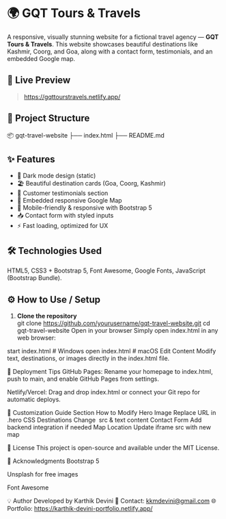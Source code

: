 # 🌍 GQT Tours & Travels

A responsive, visually stunning website for a fictional travel agency — **GQT Tours & Travels**. This website showcases beautiful destinations like Kashmir, Coorg, and Goa, along with a contact form, testimonials, and an embedded Google map.

## 🚀 Live Preview

> https://gqttourstravels.netlify.app/


## 📁 Project Structure

📦 gqt-travel-website
├── index.html
├── README.md


## ✨ Features

- 🎨 Dark mode design (static)
- 🏖️ Beautiful destination cards (Goa, Coorg, Kashmir)
- 💬 Customer testimonials section
- 🧭 Embedded responsive Google Map
- 📱 Mobile-friendly & responsive with Bootstrap 5
- 📥 Contact form with styled inputs
- ⚡ Fast loading, optimized for UX



## 🛠️ Technologies Used

HTML5, CSS3 + Bootstrap 5, Font Awesome, Google Fonts, JavaScript (Bootstrap Bundle).


## ⚙️ How to Use / Setup

1. **Clone the repository**  
   git clone https://github.com/yourusername/gqt-travel-website.git
   cd gqt-travel-website
Open in your browser
Simply open index.html in any web browser:

start index.html   # Windows
open index.html    # macOS
Edit Content
Modify text, destinations, or images directly in the index.html file.

📌 Deployment Tips
GitHub Pages:
Rename your homepage to index.html, push to main, and enable GitHub Pages from settings.

Netlify/Vercel:
Drag and drop index.html or connect your Git repo for automatic deploys.

🔧 Customization Guide
Section	How to Modify
Hero Image	Replace URL in .hero CSS
Destinations	Change <img> src & text content
Contact Form	Add backend integration if needed
Map Location	Update iframe src with new map

📄 License
This project is open-source and available under the MIT License.

🙌 Acknowledgments
Bootstrap 5

Unsplash for free images

Font Awesome

💡 Author
Developed by Karthik Devini
📧 Contact: kkmdevini@gmail.com
🌐 Portfolio: https://karthik-devini-portfolio.netlify.app/
